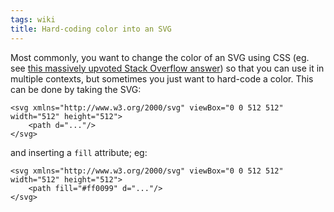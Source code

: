 ```yaml
---
tags: wiki
title: Hard-coding color into an SVG
---
```


Most commonly, you want to change the color of an SVG using CSS (eg. see [this massively upvoted Stack Overflow answer](https://stackoverflow.com/a/53336754/2103996)) so that you can use it in multiple contexts, but sometimes you just want to hard-code a color. This can be done by taking the SVG:

```
<svg xmlns="http://www.w3.org/2000/svg" viewBox="0 0 512 512" width="512" height="512">
    <path d="..."/>
</svg>
```

and inserting a `fill` attribute; eg:

```
<svg xmlns="http://www.w3.org/2000/svg" viewBox="0 0 512 512" width="512" height="512">
    <path fill="#ff0099" d="..."/>
</svg>
```
